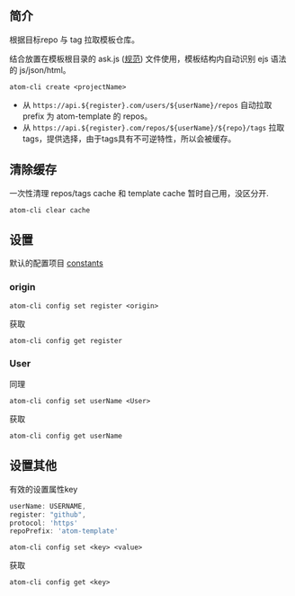 ## 简介

根据目标repo 与 tag 拉取模板仓库。

结合放置在模板根目录的 ask.js ([规范](https://github.com/SBoudrias/Inquirer.js#question)) 文件使用，模板结构内自动识别 ejs 语法的 js/json/html。

``` shell
atom-cli create <projectName>
```

* 从 `https://api.${register}.com/users/${userName}/repos` 自动拉取 prefix 为 atom-template 的 repos。
* 从 `https://api.${register}.com/repos/${userName}/${repo}/tags` 拉取tags，提供选择，由于tags具有不可逆特性，所以会被缓存。

## 清除缓存
一次性清理 repos/tags cache 和 template cache 暂时自己用，没区分开.
``` shell
atom-cli clear cache
```

## 设置
默认的配置项目 [constants](https://github.com/yzw7489757/atom-cli/src/utils/constants.js#L8)
### origin

``` shell
atom-cli config set register <origin>
```

获取
``` shell
atom-cli config get register
```

### User
同理

``` shell
atom-cli config set userName <User>
```

获取
``` shell
atom-cli config get userName
```

## 设置其他

有效的设置属性key

``` js
userName: USERNAME,
register: "github",
protocol: 'https'
repoPrefix: 'atom-template'
```

``` shell
atom-cli config set <key> <value>
```

获取
``` shell
atom-cli config get <key>
```

